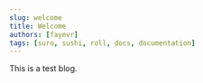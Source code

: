 ```yaml
---
slug: welcome
title: Welcome
authors: [fayevr]
tags: [suro, sushi, roll, docs, documentation]
---
```


This is a test blog.